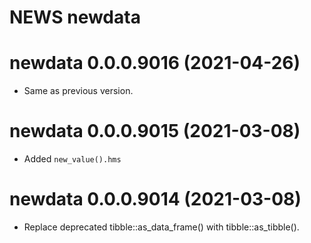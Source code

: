 # NEWS newdata

# newdata 0.0.0.9016 (2021-04-26)

- Same as previous version.


# newdata 0.0.0.9015 (2021-03-08)

- Added `new_value().hms`


# newdata 0.0.0.9014 (2021-03-08)

- Replace deprecated tibble::as_data_frame() with tibble::as_tibble().
